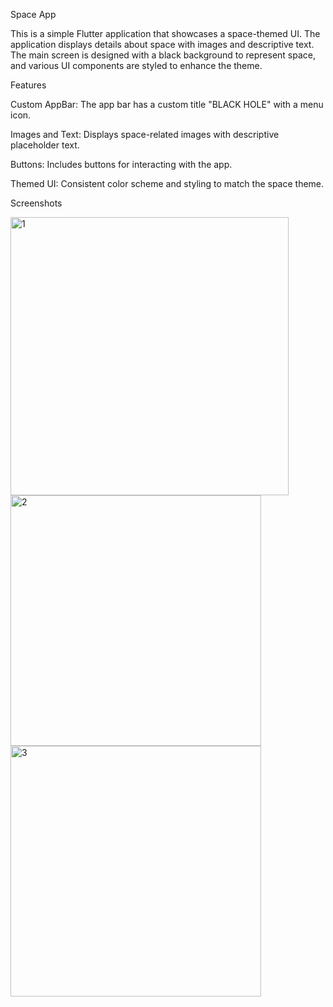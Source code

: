 Space App

This is a simple Flutter application that showcases a space-themed UI. The application displays details about space with images and descriptive text. The main screen is designed with a black background to represent space, and various UI components are styled to enhance the theme.

Features

Custom AppBar: The app bar has a custom title "BLACK HOLE" with a menu icon.

Images and Text: Displays space-related images with descriptive placeholder text.

Buttons: Includes buttons for interacting with the app.

Themed UI: Consistent color scheme and styling to match the space theme.

Screenshots

<img width="445" alt="1" src="https://github.com/user-attachments/assets/1e8d16b7-f452-4ec5-b74f-566f1702d471">
<img width="401" alt="2" src="https://github.com/user-attachments/assets/378aed75-a50f-48ac-8c6d-0438b95b98a7">
<img width="401" alt="3" src="https://github.com/user-attachments/assets/852fae2a-12b8-43ff-aa86-27ee2714c709">

